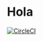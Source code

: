 # Hola

[![CircleCI](https://circleci.com/gh/arashkiani/hola.svg?style=svg)](https://circleci.com/gh/arashkiani/hola)

